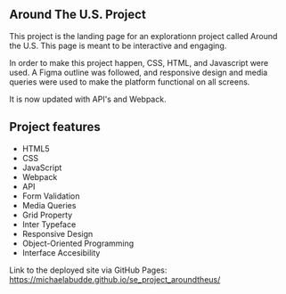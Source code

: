## Around The U.S. Project

This project is the landing page for an explorationn project called Around the U.S. This page is meant to be interactive and engaging.

In order to make this project happen, CSS, HTML, and Javascript were used. A Figma outline was followed, and responsive design and media queries were used to make the platform functional on all screens.

It is now updated with API's and Webpack.

## Project features

- HTML5
- CSS
- JavaScript
- Webpack
- API
- Form Validation
- Media Queries
- Grid Property
- Inter Typeface
- Responsive Design
- Object-Oriented Programming
- Interface Accesibility

Link to the deployed site via GitHub Pages:
https://michaelabudde.github.io/se_project_aroundtheus/
